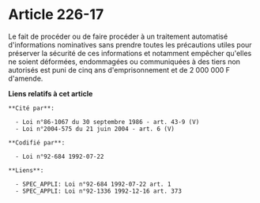 # Article 226-17

Le fait de procéder ou de faire procéder à un traitement automatisé d'informations nominatives sans prendre toutes les
précautions utiles pour préserver la sécurité de ces informations et notamment empêcher qu'elles ne soient déformées,
endommagées ou communiquées à des tiers non autorisés est puni de cinq ans d'emprisonnement et de 2 000 000 F d'amende.

**Liens relatifs à cet article**

	**Cité par**:

	  - Loi n°86-1067 du 30 septembre 1986 - art. 43-9 (V)
	  - Loi n°2004-575 du 21 juin 2004 - art. 6 (V)

	**Codifié par**:

	  - Loi n°92-684 1992-07-22

	**Liens**:

	  - SPEC_APPLI: Loi n°92-684 1992-07-22 art. 1
	  - SPEC_APPLI: Loi n°92-1336 1992-12-16 art. 373
